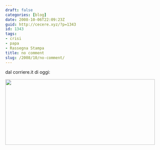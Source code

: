 ```yaml
---
draft: false
categories: [blog]
date: 2008-10-06T22:09:23Z
guid: http://cecere.xyz/?p=1343
id: 1343
tags:
- crisi
- papa
- Rassegna Stampa
title: no comment
slug: /2008/10/no-comment/
---
```


dal corriere.it di oggi:

[<img class="aligncenter size-full wp-image-1344" title="solo-la-voce-di-dio-e-solida" src="http://cecere.xyz/wp-content/uploads/sites/3/2008/10/solo-la-voce-di-dio-e-solida.png" alt="" width="469" height="205" srcset="http://cecere.xyz/wp-content/uploads/sites/3/2008/10/solo-la-voce-di-dio-e-solida.png 469w, http://cecere.xyz/wp-content/uploads/sites/3/2008/10/solo-la-voce-di-dio-e-solida-300x131.png 300w" sizes="(max-width: 469px) 100vw, 469px" />](http://cecere.xyz/wp-content/uploads/sites/3/2008/10/solo-la-voce-di-dio-e-solida.png)